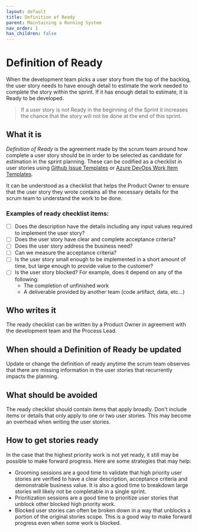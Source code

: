 ```yaml
---
layout: default
title: Definition of Ready
parent: Maintaining a Running System
nav_order: 1
has_children: false
---
```

# Definition of Ready

When the development team picks a user story from the top of the backlog, the user story needs to have enough detail to estimate the work needed to complete the story within the sprint. If it has enough detail to estimate, it is Ready to be developed.

> If a user story is not Ready in the beginning of the Sprint it increases the chance that the story will not be done at the end of this sprint.

## What it is

*Definition of Ready* is the agreement made by the scrum team around how complete a user story should be in order to be selected as candidate for estimation in the sprint planning. These can be codified as a checklist in user stories using [Github Issue Templates](https://help.github.com/en/github/building-a-strong-community/configuring-issue-templates-for-your-repository) or [Azure DevOps Work Item Templates](https://docs.microsoft.com/en-us/azure/devops/boards/backlogs/work-item-template?view=azure-devops&tabs=browser).

It can be understood as a checklist that helps the Product Owner to ensure that the user story they wrote contains all the necessary details for the scrum team to understand the work to be done.

### Examples of ready checklist items:

* [ ] Does the description have the details including any input values required to implement the user story?
* [ ] Does the user story have clear and complete acceptance criteria?
* [ ] Does the user story address the business need?
* [ ] Can we measure the acceptance criteria?
* [ ] Is the user story small enough to be implemented in a short amount of time, but large enough to provide value to the customer?
* [ ] Is the user story blocked? For example, does it depend on any of the following:
  * The completion of unfinished work
  * A deliverable provided by another team (code artifact, data, etc...)

## Who writes it

The ready checklist can be written by a Product Owner in agreement with the development team and the Process Lead.

## When should a Definition of Ready be updated

Update or change the definition of ready anytime the scrum team observes that there are missing information in the user stories that recurrently impacts the planning.

## What should be avoided

The ready checklist should contain items that apply broadly. Don't include items or details that only apply to one or two user stories. This may become an overhead when writing the user stories.

## How to get stories ready

In the case that the highest priority work is not yet ready, it still may be possible to make forward progress. Here are some strategies that may help:

* Grooming sessions are a good time to validate that high priority user stories are verified to have a clear description, acceptance criteria and demonstrable business value. It is also a good time to breakdown large stories will likely not be completable in a single sprint.
* Prioritization sessions are a good time to prioritize user stories that unblock other blocked high priority work.
* Blocked user stories can often be broken down in a way that unblocks a portion of the original stories scope. This is a good way to make forward progress even when some work is blocked.